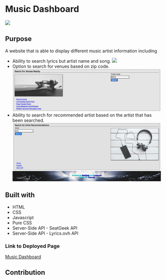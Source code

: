 
# Music Dashboard
![](./assets/images/Screen%20Shot%202022-03-12%20at%205.47.54%20PM.png)

## Purpose
A website that is able to display different music artist information including
* Ability to search lyrics but artist name and song.
![](./assets/lyrics-ss.png)
* Option to search for venues based on zip code.
![](./assets/venues-ss.png)
* Ability to search for recommended artist based on the artist that has been searched.
![](./assets/artist-rec-ss.png)

## Built with
* HTML
* CSS
* Javascript
* Pure CSS
* Server-Side API - SeatGeek API
* Server-Side API - Lyrics.ovh API


### Link to Deployed Page
[Music Dashboard](https://arankin7.github.io/project1_MusicDashboard/)

## Contribution




